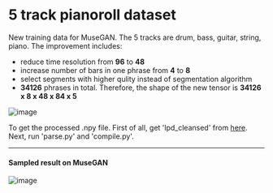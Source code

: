 # 5 track pianoroll dataset

New training data for MuseGAN. The 5 tracks are drum, bass, guitar, string, piano. The improvement includes:

* reduce time resolution from **96** to **48**
* increase number of bars in one phrase from **4** to **8**
* select segments with higher qulity instead of segmentation algorithm
* **34126** phrases in total. Therefore, the shape of the new tensor is **34126 x 8 x 48 x 84 x 5**

![image](https://github.com/wayne391/List-of-Symbolic-Musical-Datasets/blob/master/docs/5-track_pianoroll.PNG)

To get the processed .npy file. First of all, get 'lpd_cleansed' from [here](https://github.com/salu133445/lakh-pianoroll-dataset). Next, run 'parse.py' and 'compile.py'.

--------------

#### Sampled result on MuseGAN
![image](https://github.com/wayne391/List-of-Symbolic-Musical-Datasets/blob/master/5-track-pianoroll/musegan/51901.png)
